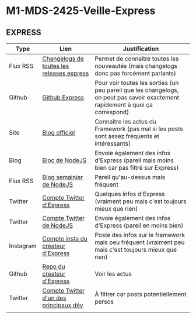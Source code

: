 # M1-MDS-2425-Veille-Express

## EXPRESS

|Type|Lien|Justification|
|----|----|-------------|
|Flux RSS|[Changelogs de toutes les releases express](https://github.com/strongloop/express/releases.atom)|Permet de connaître toutes les nouveautés (mais changelogs donc pas forcément parlants)|
|Github|[Github Express](https://github.com/expressjs/express)|Pour voir toutes les sorties (un peu pareil que les changelogs, on peut pas savoir exactement rapidement à quoi ça correspond)|
|Site|[Blog officiel](https://expressjs.com/en/blog/posts.html)|Connaître les actus du Framework (pas mal si les posts sont assez fréquents et intéressants)|
|Blog|[Bloc de NodeJS](http://blog.nodejs.org/feed/)|Envoie également des infos d'Express (pareil mais moins bien car pas filtré sur Express)|
|Flux RSS|[Blog semainier de NodeJS](http://nodeweekly.com/rss/1j9a0ll9)|Pareil qu'au-dessus mais fréquent|
|Twitter|[Compte Twitter d'Express](https://x.com/UseExpressJS)|Quelques infos d'Express (vraiment peu mais c'est toujours mieux que rien)|
|Twitter|[Compte Twitter de NodeJS](https://x.com/nodejs)|Envoie également des infos d'Express (pareil en moins bien)|
|Instagram|[Compte insta du créateur d'Express](https://www.instagram.com/tjholowaychuk/?hl=fr)|Poste des infos sur le framework mais peu fréquent (vraiment peu mais c'est toujours mieux que rien)|
|Github|[Repo du créateur d'Express](https://github.com/tj/express-configuration)|Voir les actus|
|Twitter|[Compte Twitter d'un des principaux dév](https://x.com/BenjaminSternthal)|À filtrer car posts potentiellement persos|
||||
